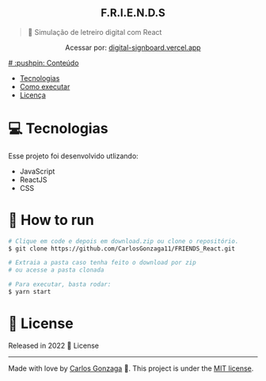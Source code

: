 <div align="center">
<h2>F.R.I.E.N.D.S</h2>
</div>   

> :rocket: Simulação de letreiro digital com React


<div align="center">
   <p>Acessar por:  <a href="https://digital-signboard.vercel.app" target="_blank">digital-signboard.vercel.app</p>  
</div> 
# :pushpin: Conteúdo

* [Tecnologias](#computer-Tecnologias)
* [Como executar](#construction_worker-how-to-run)
* [Licença](#closed_book-license)
  
# :computer: Tecnologias
Esse projeto foi desenvolvido utlizando:

* JavaScript
* ReactJS
* CSS

# :construction_worker: How to run
```bash
# Clique em code e depois em download.zip ou clone o repositório.
$ git clone https://github.com/CarlosGonzaga11/FRIENDS_React.git

# Extraia a pasta caso tenha feito o download por zip
# ou acesse a pasta clonada

# Para executar, basta rodar:
$ yarn start
```

# :closed_book: License

Released in 2022 :closed_book: License

---

Made with love by [Carlos Gonzaga](https://github.com/LeoGonzaga) 🚀.
This project is under the [MIT license](./LICENSE).
